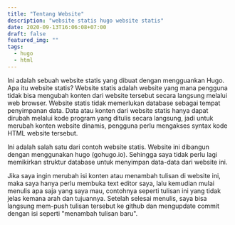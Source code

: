 ```yaml
---
title: "Tentang Website"
description: "website statis hugo website statis"
date: 2020-09-13T16:06:08+07:00
draft: false
featured_img: ""
tags:
  - hugo
  - html
---
```


Ini adalah sebuah website statis yang dibuat dengan mengguankan Hugo.
Apa itu website statis? Website statis adalah website yang mana pengguna tidak bisa mengubah konten dari website tersebut secara langsung melalui web browser. Website statis tidak memerlukan database sebagai tempat penyimpanan data. Data atau konten dari website statis hanya dapat dirubah melalui kode program yang ditulis secara langsung, jadi untuk merubah konten website dinamis, pengguna perlu mengakses syntax kode HTML website tersebut.

Ini adalah salah satu dari contoh website statis. Website ini dibangun dengan menggunakan hugo (gohugo.io). Sehingga saya tidak perlu lagi memikirkan struktur database untuk menyimpan data-data dari website ini.

Jika saya ingin merubah isi konten atau menambah tulisan di website ini, maka saya hanya perlu membuka text editor saya, lalu kemudian mulai menulis apa saja yang saya mau, contohnya seperti tulisan ini yang tidak jelas kemana arah dan tujuannya.
Setelah selesai menulis, saya bisa langsung mem-push tulisan tersebut ke github dan mengupdate commit dengan isi seperti "menambah tulisan baru".
